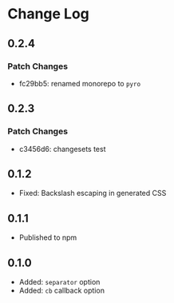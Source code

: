 # Change Log

## 0.2.4

### Patch Changes

-   fc29bb5: renamed monorepo to `pyro`

## 0.2.3

### Patch Changes

-   c3456d6: changesets test

## 0.1.2

-   Fixed: Backslash escaping in generated CSS

## 0.1.1

-   Published to npm

## 0.1.0

-   Added: `separator` option
-   Added: `cb` callback option
